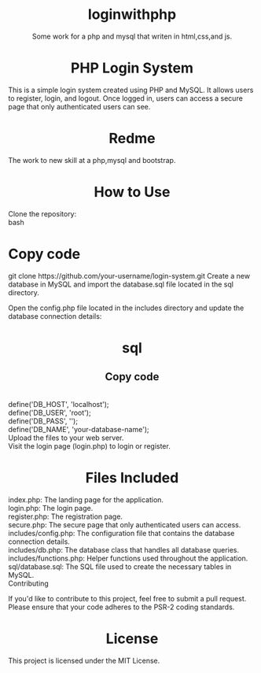 <h1 align="center" > loginwithphp</h1>
<p align="center" >Some work for a php and mysql that writen in html,css,and js.</p>
<h1 align="center" >PHP Login System</h1>
This is a simple login system created using PHP and MySQL. It allows users to register, login, and logout. Once logged in, users can access a secure page that only authenticated users can see.

<h1 align="center" >Redme</h1>
The work to new skill at a php,mysql and bootstrap.



<h1 align="center" >How to Use</h1>

Clone the repository:<br>
bash<br>
<h1 align="left" >Copy code</h1>
git clone https://github.com/your-username/login-system.git
Create a new database in MySQL and import the database.sql file located in the sql directory.

Open the config.php file located in the includes directory and update the database connection details:

<h1 align="center" >sql</h1>
<h2 align="center" >Copy code</h2><br>
define('DB_HOST', 'localhost');<br>
define('DB_USER', 'root');<br>
define('DB_PASS', '');<br>
define('DB_NAME', 'your-database-name');<br>
Upload the files to your web server.
<br>
Visit the login page (login.php) to login or register.
<br>
<h1 align="center" >Files Included</h1>

index.php: The landing page for the application.<br>
login.php: The login page.<br>
register.php: The registration page.<br>
secure.php: The secure page that only authenticated users can access.<br>
includes/config.php: The configuration file that contains the database connection details.<br>
includes/db.php: The database class that handles all database queries.<br>
includes/functions.php: Helper functions used throughout the application.<br>
sql/database.sql: The SQL file used to create the necessary tables in MySQL.<br>
Contributing

If you'd like to contribute to this project, feel free to submit a pull request. Please ensure that your code adheres to the PSR-2 coding standards.

<h1 align="center" >License</h1>

This project is licensed under the MIT License.
